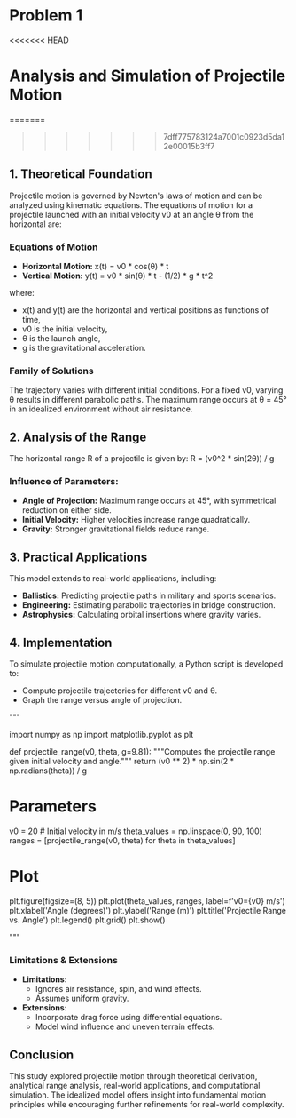 # Problem 1
<<<<<<< HEAD
# Analysis and Simulation of Projectile Motion
=======
>>>>>>> 7dff775783124a7001c0923d5da12e00015b3ff7

## 1. Theoretical Foundation
Projectile motion is governed by Newton's laws of motion and can be analyzed using kinematic equations. The equations of motion for a projectile launched with an initial velocity v0 at an angle θ from the horizontal are:

### Equations of Motion
- **Horizontal Motion:**
  x(t) = v0 * cos(θ) * t
- **Vertical Motion:**
  y(t) = v0 * sin(θ) * t - (1/2) * g * t^2

where:
- x(t) and y(t) are the horizontal and vertical positions as functions of time,
- v0 is the initial velocity,
- θ is the launch angle,
- g is the gravitational acceleration.

### Family of Solutions
The trajectory varies with different initial conditions. For a fixed v0, varying θ results in different parabolic paths. The maximum range occurs at θ = 45° in an idealized environment without air resistance.

## 2. Analysis of the Range
The horizontal range R of a projectile is given by:
R = (v0^2 * sin(2θ)) / g

### Influence of Parameters:
- **Angle of Projection:** Maximum range occurs at 45°, with symmetrical reduction on either side.
- **Initial Velocity:** Higher velocities increase range quadratically.
- **Gravity:** Stronger gravitational fields reduce range.

## 3. Practical Applications
This model extends to real-world applications, including:
- **Ballistics:** Predicting projectile paths in military and sports scenarios.
- **Engineering:** Estimating parabolic trajectories in bridge construction.
- **Astrophysics:** Calculating orbital insertions where gravity varies.

## 4. Implementation
To simulate projectile motion computationally, a Python script is developed to:
- Compute projectile trajectories for different v0 and θ.
- Graph the range versus angle of projection.

"""

import numpy as np
import matplotlib.pyplot as plt

def projectile_range(v0, theta, g=9.81):
    """Computes the projectile range given initial velocity and angle."""
    return (v0 ** 2) * np.sin(2 * np.radians(theta)) / g

# Parameters
v0 = 20  # Initial velocity in m/s
theta_values = np.linspace(0, 90, 100)
ranges = [projectile_range(v0, theta) for theta in theta_values]

# Plot
plt.figure(figsize=(8, 5))
plt.plot(theta_values, ranges, label=f'v0={v0} m/s')
plt.xlabel('Angle (degrees)')
plt.ylabel('Range (m)')
plt.title('Projectile Range vs. Angle')
plt.legend()
plt.grid()
plt.show()

"""
### Limitations & Extensions
- **Limitations:**
  - Ignores air resistance, spin, and wind effects.
  - Assumes uniform gravity.
- **Extensions:**
  - Incorporate drag force using differential equations.
  - Model wind influence and uneven terrain effects.

## Conclusion
This study explored projectile motion through theoretical derivation, analytical range analysis, real-world applications, and computational simulation. The idealized model offers insight into fundamental motion principles while encouraging further refinements for real-world complexity.


